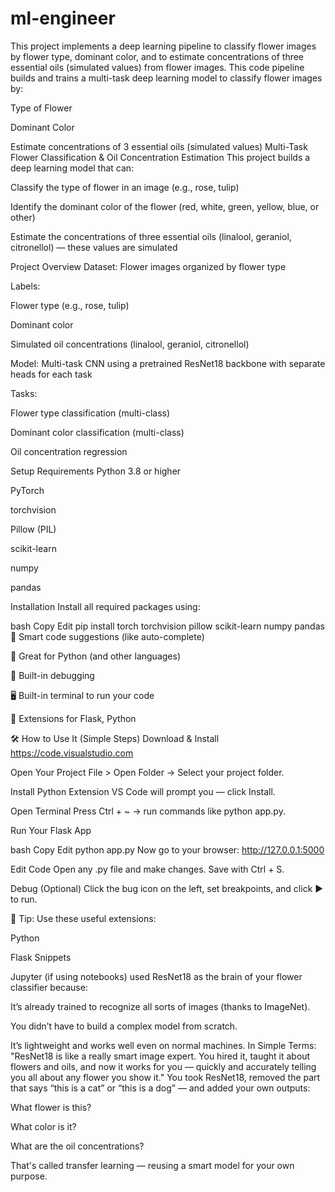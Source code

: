 # ml-engineer
This project implements a deep learning pipeline to classify flower images by flower type, dominant color, and to estimate concentrations of three essential oils (simulated values) from flower images.
This code pipeline builds and trains a multi-task deep learning model to classify flower images by:

Type of Flower

Dominant Color

Estimate concentrations of 3 essential oils (simulated values)
Multi-Task Flower Classification & Oil Concentration Estimation
This project builds a deep learning model that can:

Classify the type of flower in an image (e.g., rose, tulip)

Identify the dominant color of the flower (red, white, green, yellow, blue, or other)

Estimate the concentrations of three essential oils (linalool, geraniol, citronellol) — these values are simulated

Project Overview
Dataset: Flower images organized by flower type

Labels:

Flower type (e.g., rose, tulip)

Dominant color

Simulated oil concentrations (linalool, geraniol, citronellol)

Model: Multi-task CNN using a pretrained ResNet18 backbone with separate heads for each task

Tasks:

Flower type classification (multi-class)

Dominant color classification (multi-class)

Oil concentration regression

Setup
Requirements
Python 3.8 or higher

PyTorch

torchvision

Pillow (PIL)

scikit-learn

numpy

pandas

Installation
Install all required packages using:

bash
Copy
Edit
pip install torch torchvision pillow scikit-learn numpy pandas
🧠 Smart code suggestions (like auto-complete)

🐍 Great for Python (and other languages)

🐞 Built-in debugging

🖥️ Built-in terminal to run your code

🔌 Extensions for Flask, Python



🛠️ How to Use It (Simple Steps)
Download & Install
https://code.visualstudio.com

Open Your Project
File > Open Folder → Select your project folder.

Install Python Extension
VS Code will prompt you — click Install.

Open Terminal
Press Ctrl + ~ → run commands like python app.py.

Run Your Flask App

bash
Copy
Edit
python app.py
Now go to your browser: http://127.0.0.1:5000

Edit Code
Open any .py file and make changes. Save with Ctrl + S.

Debug (Optional)
Click the bug icon on the left, set breakpoints, and click ▶️ to run.

🔧 Tip:
Use these useful extensions:

Python

Flask Snippets

Jupyter (if using notebooks)
used ResNet18 as the brain of your flower classifier because:

It’s already trained to recognize all sorts of images (thanks to ImageNet).

You didn’t have to build a complex model from scratch.

It’s lightweight and works well even on normal machines.
 In Simple Terms:
"ResNet18 is like a really smart image expert. You hired it, taught it about flowers and oils, and now it works for you — quickly and accurately telling you all about any flower you show it."
You took ResNet18, removed the part that says “this is a cat” or “this is a dog” — and added your own outputs:

What flower is this?

What color is it?

What are the oil concentrations?

That's called transfer learning — reusing a smart model for your own purpose.

